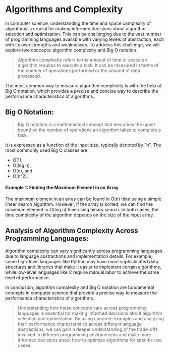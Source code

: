 # Algorithms and Complexity

In computer science, understanding the time and space complexity of algorithms is crucial for making informed decisions about algorithm selection and optimization. This can be challenging due to the vast number of programming languages available with varying levels of abstraction, each with its own strengths and weaknesses. To address this challenge, we will explore two concepts: algorithm complexity and Big O notation.


>Algorithm complexity refers to the amount of time or space an algorithm requires to execute a task. It can be measured in terms of the number of operations performed or the amount of data processed. 

The most common way to measure algorithm complexity is with the help of Big O notation, which provides a precise and concise way to describe the performance characteristics of algorithms.


## Big O Notation:
>Big O notation is a mathematical concept that describes the upper bound on the number of operations an algorithm takes to complete a task. 

It is expressed as a function of the input size, typically denoted by "n". 
The most commonly used Big O classes are 
- O(1), 
- O(log n), 
- O(n), and 
- O(n^2).


#### Example 1: Finding the Maximum Element in an Array

The maximum element in an array can be found in O(n) time using a simple linear search algorithm. However, if the array is sorted, we can find the maximum element in O(log n) time using binary search. In both cases, the time complexity of the algorithm depends on the size of the input array.

## Analysis of Algorithm Complexity Across Programming Languages:

Algorithm complexity can vary significantly across programming languages due to language abstractions and implementation details. For example, some high-level languages like Python may have more sophisticated data structures and libraries that make it easier to implement certain algorithms, while low-level languages like C require manual labor to achieve the same level of performance.

In conclusion, algorithm complexity and Big O notation are fundamental concepts in computer science that provide a precise way to measure the performance characteristics of algorithms. 

>Understanding how these concepts vary across programming languages is essential for making informed decisions about algorithm selection and optimization. By using concrete examples and analyzing their performance characteristics across different language abstractions, we can gain a deeper understanding of the trade-offs involved in different programming environments and make more informed decisions about how to optimize algorithms for specific use cases.